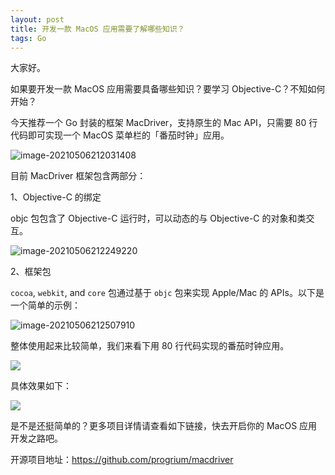 ```yaml
---
layout: post
title: 开发一款 MacOS 应用需要了解哪些知识？
tags: Go
---
```


大家好。

如果要开发一款 MacOS 应用需要具备哪些知识？要学习 Objective-C？不知如何开始？

今天推荐一个 Go 封装的框架 MacDriver，支持原生的 Mac API，只需要 80 行代码即可实现一个 MacOS 菜单栏的「番茄时钟」应用。

![image-20210506212031408](https://7465-test-3c9b5e-books-1301492295.tcb.qcloud.la/images/compress_image-20210506212031408.png)

目前 MacDriver 框架包含两部分：

1、Objective-C 的绑定

objc 包包含了 Objective-C 运行时，可以动态的与 Objective-C 的对象和类交互。

![image-20210506212249220](https://7465-test-3c9b5e-books-1301492295.tcb.qcloud.la/images/compress_image-20210506212249220.png)

2、框架包

`cocoa`, `webkit`, and `core` 包通过基于 `objc` 包来实现 Apple/Mac 的 APIs。以下是一个简单的示例：

![image-20210506212507910](https://7465-test-3c9b5e-books-1301492295.tcb.qcloud.la/images/compress_image-20210506212507910.png)

 整体使用起来比较简单，我们来看下用 80 行代码实现的番茄时钟应用。

![](https://7465-test-3c9b5e-books-1301492295.tcb.qcloud.la/images/compress_macdriver.fanqie.png)

具体效果如下：

![](https://7465-test-3c9b5e-books-1301492295.tcb.qcloud.la/images/pomodoro.gif)

是不是还挺简单的？更多项目详情请查看如下链接，快去开启你的 MacOS 应用开发之路吧。

开源项目地址：https://github.com/progrium/macdriver
